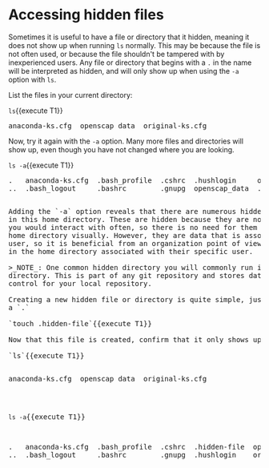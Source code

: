 # Accessing hidden files

Sometimes it is useful to have a file or directory that it hidden, meaning it
does not show up when running `ls` normally. This may be because the file is not
often used, or because the file shouldn't be tampered with by inexperienced users.
Any file or directory that begins with a `.` in the name will be interpreted as
hidden, and will only show up when using the `-a` option with `ls`.

List the files in your current directory:

`ls`{{execute T1}}

<pre class=file>
anaconda-ks.cfg  openscap_data  original-ks.cfg
</pre>

Now, try it again with the `-a` option. Many more files and directories will
show up, even though you have not changed where you are looking. 

`ls -a`{{execute T1}}

<pre class=file>
.   anaconda-ks.cfg  .bash_profile  .cshrc  .hushlogin     original-ks.cfg  .tcshrc
..  .bash_logout     .bashrc        .gnupg  openscap_data  .ssh             .viminfo
<pre class=file>

Adding the `-a` option reveals that there are numerous hidden files and directories
in this home directory. These are hidden because they are not files that
you would interact with often, so there is no need for them to clutter up __root__'s
home directory visually. However, they are data that is associated with the
user, so it is beneficial from an organization point of view to store them
in the home directory associated with their specific user.   

>_NOTE_: One common hidden directory you will commonly run into is the `.git`
directory. This is part of any git repository and stores data used in version
control for your local repository.

Creating a new hidden file or directory is quite simple, just start the name with
a `.`

`touch .hidden-file`{{execute T1}}

Now that this file is created, confirm that it only shows up when using `ls -a`:

`ls`{{execute T1}}

<pre class=file>
anaconda-ks.cfg  openscap_data  original-ks.cfg
</pre>

`ls -a`{{execute T1}}

<pre class=file>
.   anaconda-ks.cfg  .bash_profile  .cshrc  .hidden-file  openscap_data    .ssh     .viminfo
..  .bash_logout     .bashrc        .gnupg  .hushlogin    original-ks.cfg  .tcshrc
<pre class=file>
